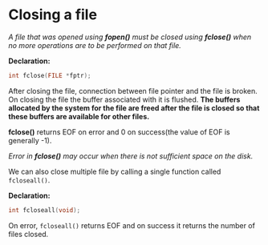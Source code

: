 # Closing a file

_A file that was opened using **fopen()** must be closed using **fclose()** when no more operations are to be performed on that file._

**Declaration:**

```c
int fclose(FILE *fptr);
```

After closing the file, connection between file pointer and the file is broken. On closing the file the buffer associated with it is flushed. **The buffers allocated by the system for the file are freed after the file is closed so that these buffers are available for other files.**


**fclose()** returns EOF on error and 0 on success(the value of EOF is generally -1).

_Error in **fclose()** may occur when there is not sufficient space on the disk._

We can also close multiple file by calling a single function called `fcloseall()`.

**Declaration:**

```c
int fcloseall(void);
```

On error, `fcloseall()` returns EOF and on success it returns the number of files closed.
